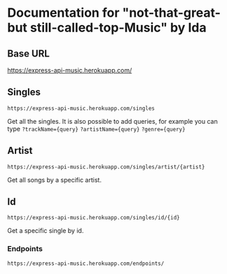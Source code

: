 # Documentation for "not-that-great-but still-called-top-Music" by Ida

## Base URL

https://express-api-music.herokuapp.com/

## Singles

`https://express-api-music.herokuapp.com/singles`

Get all the singles. It is also possible to add queries, for example you can type `?trackName={query}` `?artistName={query}` `?genre={query}`

## Artist

`https://express-api-music.herokuapp.com/singles/artist/{artist}`

Get all songs by a specific artist.

## Id

`https://express-api-music.herokuapp.com/singles/id/{id}`

Get a specific single by id.

### Endpoints

`https://express-api-music.herokuapp.com/endpoints/`
